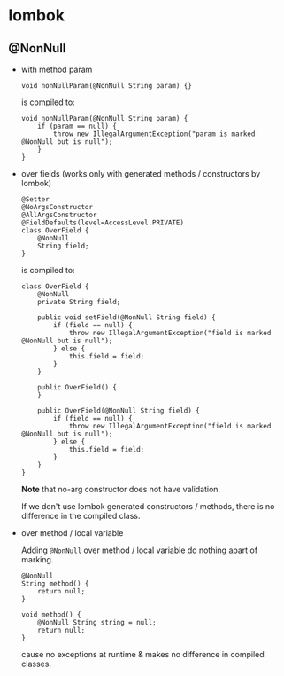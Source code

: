 # lombok

## @NonNull
* with method param
    ```
    void nonNullParam(@NonNull String param) {}
    ```
    is compiled to:
    ```
    void nonNullParam(@NonNull String param) {
        if (param == null) {
            throw new IllegalArgumentException("param is marked @NonNull but is null");
        }
    }
    ```

* over fields (works only with generated methods / constructors by lombok)

    ```
    @Setter
    @NoArgsConstructor
    @AllArgsConstructor
    @FieldDefaults(level=AccessLevel.PRIVATE)
    class OverField {
        @NonNull
        String field;
    }
    ```
    is compiled to:
    ```
    class OverField {
        @NonNull
        private String field;
    
        public void setField(@NonNull String field) {
            if (field == null) {
                throw new IllegalArgumentException("field is marked @NonNull but is null");
            } else {
                this.field = field;
            }
        }
    
        public OverField() {
        }
    
        public OverField(@NonNull String field) {
            if (field == null) {
                throw new IllegalArgumentException("field is marked @NonNull but is null");
            } else {
                this.field = field;
            }
        }
    }
    ```
    **Note** that no-arg constructor does not have validation.
     
    If we don't use lombok generated constructors / methods, there is no difference
    in the compiled class.
    
* over method / local variable

    Adding `@NonNull` over method / local variable do nothing apart of 
    marking.
    ```
    @NonNull
    String method() {
        return null;
    }
    ```
    ```
    void method() {
        @NonNull String string = null;
        return null;
    }
    ```
    cause no exceptions at runtime & makes no difference in compiled classes.